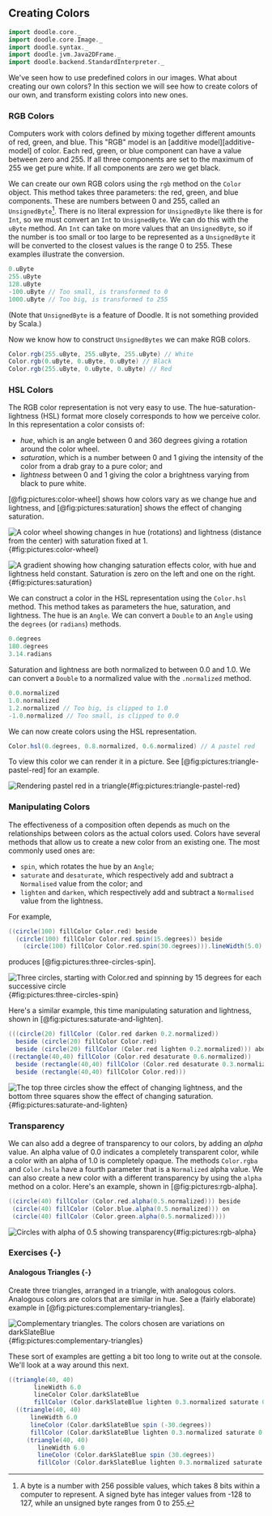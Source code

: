 ## Creating Colors

```scala mdoc:invisible
import doodle.core._
import doodle.core.Image._
import doodle.syntax._
import doodle.jvm.Java2DFrame._
import doodle.backend.StandardInterpreter._
```

We've seen how to use predefined colors in our images. What about creating our own colors? In this section we will see how to create colors of our own, and transform existing colors into new ones.

### RGB Colors

Computers work with colors defined by mixing together different amounts of red, green, and blue. This "RGB" model is an [additive model][additive-model] of color. Each red, green, or blue component can have a value between zero and 255. If all three components are set to the maximum of 255 we get pure white. If all components are zero we get black.

We can create our own RGB colors using the `rgb` method on the `Color` object. This method takes three parameters: the red, green, and blue components. These are numbers between 0 and 255, called an `UnsignedByte`[^byte]. There is no literal expression for `UnsignedByte` like there is for `Int`, so we must convert an `Int` to `UnsignedByte`. We can do this with the `uByte` method. An `Int` can take on more values that an `UnsignedByte`, so if the number is too small or too large to be represented as a `UnsignedByte` it will be converted to the closest values is the range 0 to 255. These examples illustrate the conversion.

```scala mdoc
0.uByte
255.uByte
128.uByte
-100.uByte // Too small, is transformed to 0
1000.uByte // Too big, is transformed to 255
```

(Note that `UnsignedByte` is a feature of Doodle. It is not something provided by Scala.)

Now we know how to construct `UnsignedBytes` we can make RGB colors.

```scala mdoc:silent
Color.rgb(255.uByte, 255.uByte, 255.uByte) // White
Color.rgb(0.uByte, 0.uByte, 0.uByte) // Black
Color.rgb(255.uByte, 0.uByte, 0.uByte) // Red
```

### HSL Colors

The RGB color representation is not very easy to use. The hue-saturation-lightness (HSL) format more closely corresponds to how we perceive color. In this representation a color consists of:

- *hue*, which is an angle between 0 and 360 degrees giving a rotation around the color wheel.
- *saturation*, which is a number between 0 and 1 giving the intensity of the color from a drab gray to a pure color; and
- *lightness* between 0 and 1 giving the color a brightness varying from black to pure white.

[@fig:pictures:color-wheel] shows how colors vary as we change hue and lightness, and [@fig:pictures:saturation] shows the effect of changing saturation.

![A color wheel showing changes in hue (rotations) and lightness (distance from the center) with saturation fixed at 1.](src/pages/pictures/color-wheel.pdf+svg){#fig:pictures:color-wheel}

![A gradient showing how changing saturation effects color, with hue and lightness held constant. Saturation is zero on the left and one on the right.](src/pages/pictures/saturation.pdf+svg){#fig:pictures:saturation}

We can construct a color in the HSL representation using the `Color.hsl` method. This method takes as parameters the hue, saturation, and lightness. The hue is an `Angle`. We can convert a `Double` to an `Angle` using the `degrees` (or `radians`) methods.

```scala mdoc
0.degrees
180.degrees
3.14.radians
```

Saturation and lightness are both normalized to between 0.0 and 1.0. We can convert a `Double` to a normalized value with the `.normalized` method.

```scala mdoc
0.0.normalized
1.0.normalized
1.2.normalized // Too big, is clipped to 1.0
-1.0.normalized // Too small, is clipped to 0.0
```

We can now create colors using the HSL representation.

```scala mdoc:silent
Color.hsl(0.degrees, 0.8.normalized, 0.6.normalized) // A pastel red
```

To view this color we can render it in a picture. See [@fig:pictures:triangle-pastel-red] for an example.

![Rendering pastel red in a triangle](./src/pages/pictures/triangle-pastel-red.pdf+svg){#fig:pictures:triangle-pastel-red}


### Manipulating Colors

The effectiveness of a composition often depends as much on the relationships between colors as the actual colors used. Colors have several methods that allow us to create a new color from an existing one. The most commonly used ones are:

- `spin`, which rotates the hue by an `Angle`;
- `saturate` and `desaturate`, which respectively add and subtract a `Normalised` value from the color; and
- `lighten` and `darken`, which respectively add and subtract a `Normalised` value from the lightness.

For example,

```scala mdoc:silent
((circle(100) fillColor Color.red) beside
  (circle(100) fillColor Color.red.spin(15.degrees)) beside
    (circle(100) fillColor Color.red.spin(30.degrees))).lineWidth(5.0)
```

produces [@fig:pictures:three-circles-spin].

![Three circles, starting with Color.red and spinning by 15 degrees for each successive circle](./src/pages/pictures/three-circles-spin.pdf+svg){#fig:pictures:three-circles-spin}

Here's a similar example, this time manipulating saturation and lightness, shown in [@fig:pictures:saturate-and-lighten].

```scala mdoc:silent
(((circle(20) fillColor (Color.red darken 0.2.normalized))
  beside (circle(20) fillColor Color.red)
  beside (circle(20) fillColor (Color.red lighten 0.2.normalized))) above
((rectangle(40,40) fillColor (Color.red desaturate 0.6.normalized))
  beside (rectangle(40,40) fillColor (Color.red desaturate 0.3.normalized))
  beside (rectangle(40,40) fillColor Color.red)))
```

![The top three circles show the effect of changing lightness, and the bottom three squares show the effect of changing saturation.](./src/pages/pictures/saturate-and-lighten.pdf+svg){#fig:pictures:saturate-and-lighten}

[^byte]: A byte is a number with 256 possible values, which takes 8 bits within a computer to represent. A signed byte has integer values from -128 to 127, while an unsigned byte ranges from 0 to 255.


### Transparency

We can also add a degree of transparency to our colors, by adding an *alpha* value. An alpha value of 0.0 indicates a completely transparent color, while a color with an alpha of 1.0 is completely opaque. The methods `Color.rgba` and `Color.hsla` have a fourth parameter that is a `Normalized` alpha value. We can also create a new color with a different transparency by using the `alpha` method on a color. Here's an example, shown in [@fig:pictures:rgb-alpha].

```scala mdoc:silent
((circle(40) fillColor (Color.red.alpha(0.5.normalized))) beside
 (circle(40) fillColor (Color.blue.alpha(0.5.normalized))) on
 (circle(40) fillColor (Color.green.alpha(0.5.normalized))))
```

![Circles with alpha of 0.5 showing transparency](./src/pages/pictures/rgb-alpha.pdf+svg){#fig:pictures:rgb-alpha}


### Exercises {-}

#### Analogous Triangles {-}

Create three triangles, arranged in a triangle, with analogous colors. Analogous colors are colors that are similar in hue. See a (fairly elaborate) example in [@fig:pictures:complementary-triangles].

![Complementary triangles. The colors chosen are variations on `darkSlateBlue`](./src/pages/pictures/complementary-triangles.pdf+svg){#fig:pictures:complementary-triangles}

<div class="solution">
These sort of examples are getting a bit too long to write out at the console. We'll look at a way around this next.

```scala mdoc
((triangle(40, 40)
       lineWidth 6.0
       lineColor Color.darkSlateBlue
       fillColor (Color.darkSlateBlue lighten 0.3.normalized saturate 0.2.normalized spin 10.degrees)) above
  ((triangle(40, 40)
      lineWidth 6.0
      lineColor (Color.darkSlateBlue spin (-30.degrees))
      fillColor (Color.darkSlateBlue lighten 0.3.normalized saturate 0.2.normalized spin (-20.degrees))) beside
     (triangle(40, 40)
        lineWidth 6.0
        lineColor (Color.darkSlateBlue spin (30.degrees))
        fillColor (Color.darkSlateBlue lighten 0.3.normalized saturate 0.2.normalized spin (40.degrees)))))
```
</div>
